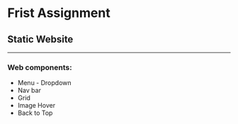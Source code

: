 # Frist Assignment
## Static Website
---
### Web components:
* Menu - Dropdown
* Nav bar
* Grid
* Image Hover
* Back to Top
